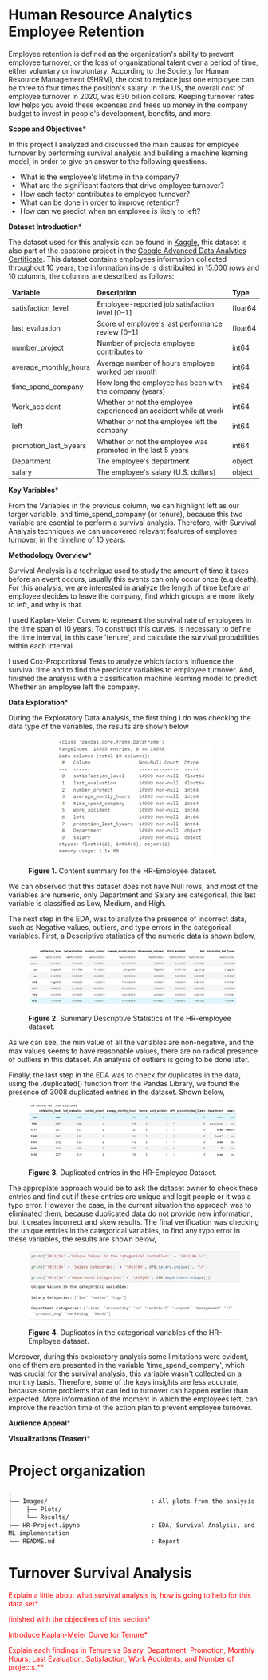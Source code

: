 # Human Resource Analytics Employee Retention


Employee retention is defined as the organization's ability to prevent employee turnover, or the loss of organizational talent over a period of time, either voluntary or involuntary.  According to the Society for Human Resource Management (SHRM), the cost to replace just one employee can be three to four times the position's salary. In the US, the overall cost of employee turnover in 2020, was 630 billion dollars. Keeping turnover rates low helps you avoid these expenses and frees up money in the company budget to invest in people's development, benefits, and more.

**Scope and Objectives***

In this project I analyzed and discussed the main causes for employee turnover by performing survival analysis and building a machine learning model, in order to give an answer to the following questions.

- What is the employee's lifetime in the company?
- What are the significant factors that drive employee turnover?
- How each factor contributes to employee turnover?
- What can be done in order to improve retention?
- How can we predict when an employee is likely to left?

**Dataset Introduction***

The dataset used for this analysis can be found in <a href= "https://kaggle.com/datasets/mfaisalqureshi/hr-analytics-and-job-prediction/data">Kaggle</a>, this dataset is also part of the capstone project in the <a href= "https://www.coursera.org/professional-certificates/google-advanced-data-analytics"> Google Advanced Data Analytics Certificate</a>. This dataset contains employees information collected throughout 10 years, the information inside is distribuited in 15.000 rows and 10 columns, the columns are described as follows:


<table class="tg">
<thead>
  <tr>
    <td class="tg-1g7j"> <strong> Variable </strong> </th>
    <td class="tg-1g7j"> <strong> Description </strong></th>
    <td class="tg-14gg"> <strong> Type </strong></th>
  </tr>
</thead>
<tbody>
  <tr>
    <td class="tg-8spe">satisfaction_level</td>
    <td class="tg-8spe">Employee-reported job satisfaction level [0–1]</td>
    <td class="tg-14gg">float64</td>
  </tr>
  <tr>
    <td class="tg-8spe">last_evaluation</td>
    <td class="tg-8spe">Score of employee's last performance review [0–1]</td>
    <td class="tg-14gg">float64</td>
  </tr>
  <tr>
    <td class="tg-8spe">number_project</td>
    <td class="tg-8spe">Number of projects employee contributes to</td>
    <td class="tg-14gg">int64</td>
  </tr>
  <tr>
    <td class="tg-8spe">average_monthly_hours</td>
    <td class="tg-8spe">Average number of hours employee worked per month</td>
    <td class="tg-14gg">int64</td>
  </tr>
  <tr>
    <td class="tg-8spe">time_spend_company</td>
    <td class="tg-8spe">How long the employee has been with the company (years)</td>
    <td class="tg-14gg">int64</td>
  </tr>
  <tr>
    <td class="tg-8spe">Work_accident</td>
    <td class="tg-8spe">Whether or not the employee experienced an accident while at work</td>
    <td class="tg-14gg">int64</td>
  </tr>
  <tr>
    <td class="tg-8spe">left</td>
    <td class="tg-8spe">Whether or not the employee left the company</td>
    <td class="tg-14gg">int64</td>
  </tr>
  <tr>
    <td class="tg-8spe">promotion_last_5years</td>
    <td class="tg-8spe">Whether or not the employee was promoted in the last 5 years</td>
    <td class="tg-14gg">int64</td>
  </tr>
  <tr>
    <td class="tg-8spe">Department</td>
    <td class="tg-8spe">The employee's department</td>
    <td class="tg-14gg">object</td>
  </tr>
  <tr>
    <td class="tg-8spe">salary</td>
    <td class="tg-8spe">The employee's salary (U.S. dollars)</td>
    <td class="tg-14gg">object</td>
  </tr>
</tbody>
</table>



**Key Variables***

From the Variables in the previous column, we can highlight left as our targer variable, and time_spend_company (or tenure), because this two variable are esential to perform a survival analysis. Therefore, with Survival Analysis techniques we can uncovered relevant features of employee turnover, in the timeline of 10 years.

**Methodology Overview***

Survival Analysis is a technique used to study the amount of time it takes before an event occurs, usually this events can only occur once (e.g death). For this analysis, we are interested in analyze the length of time before an employee decides to leave the company, find which groups are more likely to left, and why is that.

I used Kaplan-Meier Curves to represent the survival rate of employees in the time span of 10 years. To construct this curves, is necessary to define the time interval, in this case 'tenure', and calculate the survival probabilities within each interval.

I used Cox-Proportional Tests to analyze which factors influence the survival time and to find the predictor variables to employee turnover. And, finished the analysis with a classification machine learning model to predict Whether an employee left the company.

**Data Exploration***

During the Exploratory Data Analysis, the first thing I do was checking the data type of the variables, the results are shown below

<figure class="image">
<p align="center">
<img src="https://github.com/AlvaroVillamizar/Employee_Survival_Analysis/blob/main/Images/Results/Variables_info.jpg" width="auto" height="auto">
<figcaption> <strong>Figure 1.</strong> Content summary for the HR-Employee dataset. </figcaption>
</p>
</figure>

We can observed that this dataset does not have Null rows, and most of the variables are numeric, only Department and Salary are categorical, this last variable is classified as Low, Medium, and High.

The next step in the EDA, was to analyze the presence of incorrect data, such as Negative values, outliers, and type errors in the categorical variables. First, a Descriptive statistics of the numeric data is shown below,

<figure class="image">
<p align="center">
<img src="https://github.com/AlvaroVillamizar/Employee_Survival_Analysis/blob/main/Images/Results/Description.jpg" width="auto" height="auto">
<figcaption> <strong>Figure 2.</strong> Summary Descriptive Statistics of the HR-employee dataset. </figcaption>
</p>
</figure>

As we can see, the min value of all the variables are non-negative, and the max values seems to have reasonable values, there are no radical presence of outliers in this dataset. An analysis of outliers is going to be done later.

Finally, the last step in the EDA was to check for duplicates in the data, using the .duplicated() function from the Pandas Library, we found the presence of 3008 duplicated entries in the dataset. Shown below,

<figure class="image">
<p align="center">
<img src="https://github.com/AlvaroVillamizar/Employee_Survival_Analysis/blob/main/Images/Results/Duplicates.jpg" width="auto" height="auto">
<figcaption> <strong>Figure 3.</strong> Duplicated entries in the HR-Employee Dataset. </figcaption>
</p>
</figure>

The appropiate approach would be to ask the dataset owner to check these entries and find out if these entries are unique and legit people or it was a typo error. However the case, in the current situation the approach was to eliminated them, because duplicated data do not provide new information, but it creates incorrect and skew results. The final verification was checking the unique entries in the categorical variables, to find any typo error in these variables, the results are shown below,

<figure class="image">
<p align="center">
<img src="https://github.com/AlvaroVillamizar/Employee_Survival_Analysis/blob/main/Images/Results/Categorical.jpg" width="auto" height="auto">
<figcaption> <strong>Figure 4.</strong> Duplicates in the categorical variables of the HR-Employee dataset. </figcaption>
</p>
</figure>


Moreover, during this exploratory analysis some limitations were evident, one of them are presented in the variable 'time_spend_company', which was crucial for the survival analysis, this variable wasn't collected on a monthly basis. Therefore, some of the keys insights are less accurate, because some problems that can led to turnover can happen earlier than expected. More information of the moment in which the employees left, can improve the reaction time of the action plan to prevent employee turnover.


**Audience Appeal***

**Visualizations (Teaser)***

# Project organization

```
.
├── Images/                             : All plots from the analysis
│    ├── Plots/
│    └── Results/
├── HR-Project.ipynb                    : EDA, Survival Analysis, and ML implementation
└── README.md                           : Report
```

# Turnover Survival Analysis

<font color="red"> Explain a little about what survival analysis is, how is going to help for this data set* </font>





<font color="red"> finished with the objectives of this section* </font>

<font color="red"> Introduce Kaplan-Meier Curve for Tenure* </font>

<font color="red"> Explain each findings in Tenure vs Salary, Department, Promotion, Monthly Hours, Last Evaluation, Satisfaction, Work Accidents, and Number of projects.** </font>

